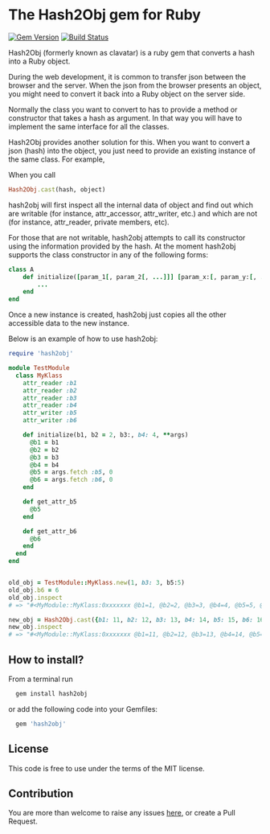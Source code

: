 # The Hash2Obj gem for Ruby

[![Gem Version](https://badge.fury.io/rb/hash2obj.svg)](https://badge.fury.io/rb/hash2obj)
[![Build Status](https://travis-ci.org/hex0cter/hash2obj.svg?branch=master)](https://travis-ci.org/hex0cter/hash2obj)

Hash2Obj (formerly known as clavatar) is a ruby gem that converts a hash into a Ruby object.

During the web development, it is common to transfer json between the browser and the server. When the json from the
browser presents an object, you might need to convert it back into a Ruby object on the server side.

Normally the class you want to convert to has to provide a method or constructor that takes a hash as argument. In that
way you will have to implement the same interface for all the classes.

Hash2Obj provides another solution for this. When you want to convert a json (hash) into the object, you just need to
provide an existing instance of the same class. For example,

When you call

```ruby
Hash2Obj.cast(hash, object)
```

hash2obj will first inspect all the internal data of object and find out which are writable (for instance,
attr_accessor, attr_writer, etc.) and which are not (for instance, attr_reader, private members, etc).

For those that are not writable, hash2obj attempts to call its constructor using the information provided by the hash.
At the moment hash2obj supports the class constructor in any of the following forms:

```ruby
class A
    def initialize([param_1[, param_2[, ...]]] [param_x:[, param_y:[, ...]]] [**args])
        ...
    end
end
```

Once a new instance is created, hash2obj just copies all the other accessible data to the new instance.

Below is an example of how to use hash2obj:

```ruby
require 'hash2obj'

module TestModule
  class MyKlass
    attr_reader :b1
    attr_reader :b2
    attr_reader :b3
    attr_reader :b4
    attr_writer :b5
    attr_writer :b6

    def initialize(b1, b2 = 2, b3:, b4: 4, **args)
      @b1 = b1
      @b2 = b2
      @b3 = b3
      @b4 = b4
      @b5 = args.fetch :b5, 0
      @b6 = args.fetch :b6, 0
    end

    def get_attr_b5
      @b5
    end

    def get_attr_b6
      @b6
    end
  end
end


old_obj = TestModule::MyKlass.new(1, b3: 3, b5:5)
old_obj.b6 = 6
old_obj.inspect 
# => "#<MyModule::MyKlass:0xxxxxxx @b1=1, @b2=2, @b3=3, @b4=4, @b5=5, @b6=6>"

new_obj = Hash2Obj.cast({b1: 11, b2: 12, b3: 13, b4: 14, b5: 15, b6: 16}, old_obj)
new_obj.inspect 
# => "#<MyModule::MyKlass:0xxxxxxx @b1=11, @b2=12, @b3=13, @b4=14, @b5=15, @b6=16>"
```

## How to install?

From a terminal run

```bash
  gem install hash2obj
```

or add the following code into your Gemfiles:

```ruby
  gem 'hash2obj'
```

## License

This code is free to use under the terms of the MIT license.

## Contribution

You are more than welcome to raise any issues [here](https://github.com/hex0cter/hash2obj/issues), or create a Pull Request.
